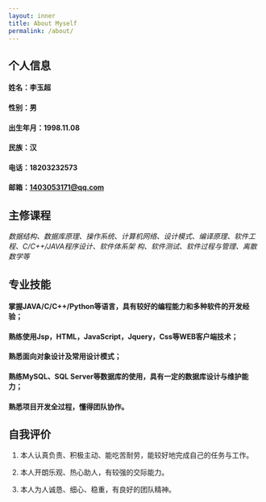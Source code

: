 ```yaml
---
layout: inner
title: About Myself
permalink: /about/
---
```

## 个人信息

  #### 姓名：李玉超

  #### 性别：男

  #### 出生年月：1998.11.08

  #### 民族：汉

  #### 电话：18203232573

  #### 邮箱：1403053171@qq.com

## 主修课程

  *数据结构、数据库原理、操作系统、计算机网络、设计模式、编译原理、软件工程、C/C++/JAVA程序设计、软件体系架  构、软件测试、软件过程与管理、离散数学等*

## 专业技能

  #### 掌握JAVA/C/C++/Python等语言，具有较好的编程能力和多种软件的开发经验；
  #### 熟练使用Jsp，HTML，JavaScript，Jquery，Css等WEB客户端技术；
  #### 熟悉面向对象设计及常用设计模式；
  #### 熟练MySQL、SQL Server等数据库的使用，具有一定的数据库设计与维护能力；
  #### 熟悉项目开发全过程，懂得团队协作。

## 自我评价
  1. 本人认真负责、积极主动、能吃苦耐劳，能较好地完成自己的任务与工作。 

  1. 本人开朗乐观、热心助人，有较强的交际能力。 

  1. 本人为人诚恳、细心、稳重，有良好的团队精神。

